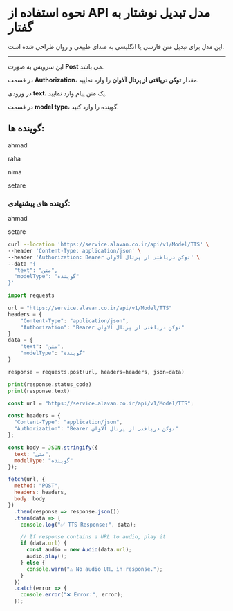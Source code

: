 # نحوه استفاده از API مدل تبدیل نوشتار به گفتار

این مدل برای تبدیل متن فارسی یا انگلیسی  به صدای طبیعی و روان طراحی شده است.

---


این سرویس به صورت **Post** می باشد.

در قسمت **Authorization**، مقدار **توکن دریافتی از پرتال آلاوان** را وارد نمایید.

در ورودی **text**، یک متن پیام وارد نمایید.

در قسمت **model type**، گوینده را وارد کنید.


گوینده ها:
---
ahmad

raha

nima

setare

### گوینده های پیشنهادی:


ahmad

setare


```bash
curl --location 'https://service.alavan.co.ir/api/v1/Model/TTS' \
--header 'Content-Type: application/json' \
--header 'Authorization: Bearer توکن دریافتی از پرتال آلاوان' \
--data '{
  "text": "متن",
  "modelType": "گوینده"
}'
```

```python
import requests

url = "https://service.alavan.co.ir/api/v1/Model/TTS"
headers = {
    "Content-Type": "application/json",
    "Authorization": "Bearer توکن دریافتی از پرتال آلاوان"
}
data = {
    "text": "متن",
    "modelType": "گوینده"
}

response = requests.post(url, headers=headers, json=data)

print(response.status_code)
print(response.text)


```

```javascript
const url = "https://service.alavan.co.ir/api/v1/Model/TTS";

const headers = {
  "Content-Type": "application/json",
  "Authorization": "Bearer توکن دریافتی از پرتال آلاوان"
};

const body = JSON.stringify({
  text: "متن",
  modelType: "گوینده"
});

fetch(url, {
  method: "POST",
  headers: headers,
  body: body
})
  .then(response => response.json())
  .then(data => {
    console.log("✅ TTS Response:", data);

    // If response contains a URL to audio, play it
    if (data.url) {
      const audio = new Audio(data.url);
      audio.play();
    } else {
      console.warn("⚠️ No audio URL in response.");
    }
  })
  .catch(error => {
    console.error("❌ Error:", error);
  });

```

